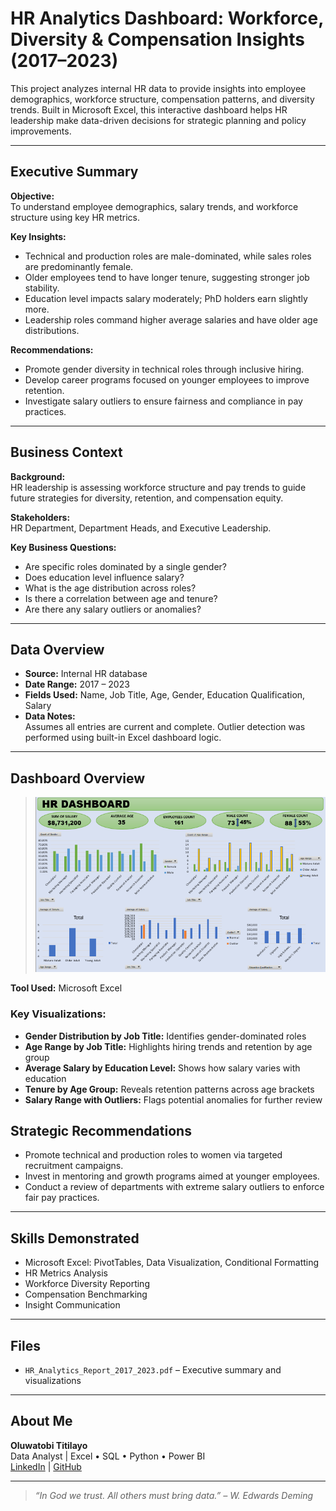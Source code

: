 # HR Analytics Dashboard: Workforce, Diversity & Compensation Insights (2017–2023)

This project analyzes internal HR data to provide insights into employee demographics, workforce structure, compensation patterns, and diversity trends. Built in Microsoft Excel, this interactive dashboard helps HR leadership make data-driven decisions for strategic planning and policy improvements.

---

## Executive Summary

**Objective:**  
To understand employee demographics, salary trends, and workforce structure using key HR metrics.

**Key Insights:**
- Technical and production roles are male-dominated, while sales roles are predominantly female.
- Older employees tend to have longer tenure, suggesting stronger job stability.
- Education level impacts salary moderately; PhD holders earn slightly more.
- Leadership roles command higher average salaries and have older age distributions.

**Recommendations:**
- Promote gender diversity in technical roles through inclusive hiring.
- Develop career programs focused on younger employees to improve retention.
- Investigate salary outliers to ensure fairness and compliance in pay practices.

---

## Business Context

**Background:**  
HR leadership is assessing workforce structure and pay trends to guide future strategies for diversity, retention, and compensation equity.

**Stakeholders:**  
HR Department, Department Heads, and Executive Leadership.

**Key Business Questions:**
- Are specific roles dominated by a single gender?
- Does education level influence salary?
- What is the age distribution across roles?
- Is there a correlation between age and tenure?
- Are there any salary outliers or anomalies?

---

## Data Overview

- **Source:** Internal HR database  
- **Date Range:** 2017 – 2023  
- **Fields Used:** Name, Job Title, Age, Gender, Education Qualification, Salary  
- **Data Notes:**  
   Assumes all entries are current and complete. Outlier detection was performed using built-in Excel dashboard logic.

---

## Dashboard Overview
> ![Dashboard Overview](HR-dashboard.png)

**Tool Used:** Microsoft Excel

### Key Visualizations:
- **Gender Distribution by Job Title:** Identifies gender-dominated roles
- **Age Range by Job Title:** Highlights hiring trends and retention by age group
- **Average Salary by Education Level:** Shows how salary varies with education
- **Tenure by Age Group:** Reveals retention patterns across age brackets
- **Salary Range with Outliers:** Flags potential anomalies for further review

## Strategic Recommendations

- Promote technical and production roles to women via targeted recruitment campaigns.
- Invest in mentoring and growth programs aimed at younger employees.
- Conduct a review of departments with extreme salary outliers to enforce fair pay practices.

---

## Skills Demonstrated

- Microsoft Excel: PivotTables, Data Visualization, Conditional Formatting
- HR Metrics Analysis
- Workforce Diversity Reporting
- Compensation Benchmarking
- Insight Communication

---

## Files

- `HR_Analytics_Report_2017_2023.pdf` – Executive summary and visualizations
---

## About Me

**Oluwatobi Titilayo**  
Data Analyst | Excel • SQL • Python • Power BI  
[LinkedIn](https://www.linkedin.com/in/titilayo-oluwatobi/) | [GitHub](https://github.com/Oluwatobi-Data)

---

> _“In God we trust. All others must bring data.” – W. Edwards Deming_
